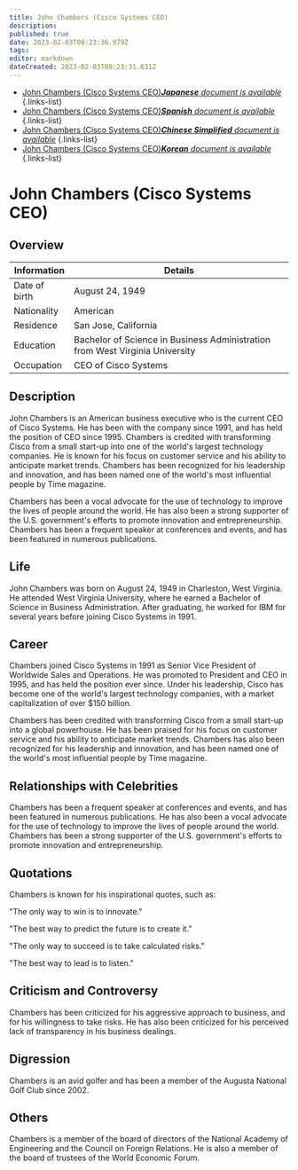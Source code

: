 ```yaml
---
title: John Chambers (Cisco Systems CEO)
description: 
published: true
date: 2023-02-03T00:23:36.979Z
tags: 
editor: markdown
dateCreated: 2023-02-03T00:23:31.631Z
---
```


- [John Chambers (Cisco Systems CEO)***Japanese** document is available*](/ja/Knowledge-base/Dictionary/Person/john-chambers-cisco-systems-ceo)
{.links-list}
- [John Chambers (Cisco Systems CEO)***Spanish** document is available*](/es/Knowledge-base/Dictionary/Person/john-chambers-cisco-systems-ceo)
{.links-list}
- [John Chambers (Cisco Systems CEO)***Chinese Simplified** document is available*](/zh/Knowledge-base/Dictionary/Person/john-chambers-cisco-systems-ceo)
{.links-list}
- [John Chambers (Cisco Systems CEO)***Korean** document is available*](/ko/Knowledge-base/Dictionary/Person/john-chambers-cisco-systems-ceo)
{.links-list}


# John Chambers (Cisco Systems CEO)

## Overview

| Information | Details |
| ---------- | ------- |
| Date of birth | August 24, 1949 |
| Nationality | American |
| Residence | San Jose, California |
| Education | Bachelor of Science in Business Administration from West Virginia University |
| Occupation | CEO of Cisco Systems |

## Description
John Chambers is an American business executive who is the current CEO of Cisco Systems. He has been with the company since 1991, and has held the position of CEO since 1995. Chambers is credited with transforming Cisco from a small start-up into one of the world's largest technology companies. He is known for his focus on customer service and his ability to anticipate market trends. Chambers has been recognized for his leadership and innovation, and has been named one of the world's most influential people by Time magazine.

Chambers has been a vocal advocate for the use of technology to improve the lives of people around the world. He has also been a strong supporter of the U.S. government's efforts to promote innovation and entrepreneurship. Chambers has been a frequent speaker at conferences and events, and has been featured in numerous publications.

## Life
John Chambers was born on August 24, 1949 in Charleston, West Virginia. He attended West Virginia University, where he earned a Bachelor of Science in Business Administration. After graduating, he worked for IBM for several years before joining Cisco Systems in 1991.

## Career
Chambers joined Cisco Systems in 1991 as Senior Vice President of Worldwide Sales and Operations. He was promoted to President and CEO in 1995, and has held the position ever since. Under his leadership, Cisco has become one of the world's largest technology companies, with a market capitalization of over $150 billion.

Chambers has been credited with transforming Cisco from a small start-up into a global powerhouse. He has been praised for his focus on customer service and his ability to anticipate market trends. Chambers has also been recognized for his leadership and innovation, and has been named one of the world's most influential people by Time magazine.

## Relationships with Celebrities
Chambers has been a frequent speaker at conferences and events, and has been featured in numerous publications. He has also been a vocal advocate for the use of technology to improve the lives of people around the world. Chambers has been a strong supporter of the U.S. government's efforts to promote innovation and entrepreneurship.

## Quotations
Chambers is known for his inspirational quotes, such as:

"The only way to win is to innovate."

"The best way to predict the future is to create it."

"The only way to succeed is to take calculated risks."

"The best way to lead is to listen."

## Criticism and Controversy
Chambers has been criticized for his aggressive approach to business, and for his willingness to take risks. He has also been criticized for his perceived lack of transparency in his business dealings.

## Digression
Chambers is an avid golfer and has been a member of the Augusta National Golf Club since 2002.

## Others
Chambers is a member of the board of directors of the National Academy of Engineering and the Council on Foreign Relations. He is also a member of the board of trustees of the World Economic Forum.